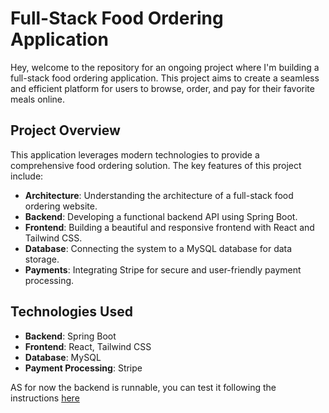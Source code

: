 # Full-Stack Food Ordering Application

Hey, welcome to the repository for an ongoing project where I'm building a full-stack food ordering application. This project aims to create a seamless and efficient platform for users to browse, order, and pay for their favorite meals online.

## Project Overview

This application leverages modern technologies to provide a comprehensive food ordering solution. The key features of this project include:

- **Architecture**: Understanding the architecture of a full-stack food ordering website.
- **Backend**: Developing a functional backend API using Spring Boot.
- **Frontend**: Building a beautiful and responsive frontend with React and Tailwind CSS.
- **Database**: Connecting the system to a MySQL database for data storage.
- **Payments**: Integrating Stripe for secure and user-friendly payment processing.

## Technologies Used

- **Backend**: Spring Boot
- **Frontend**: React, Tailwind CSS
- **Database**: MySQL
- **Payment Processing**: Stripe

AS for now the backend is runnable, you can test it following the instructions [here](https://github.com/mariiamakura/foodPacker/tree/main/backend)
